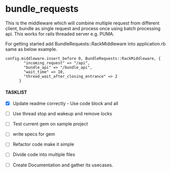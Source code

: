 # bundle_requests



This is the middleware which will combine multiple request from different client, bundle as single request and process once using batch processing api. This works for rails threaded server e.g. PUMA.


For getting started add BundleRequests::RackMiddleware into application.rb same as below example.


```
config.middleware.insert_before 0, BundleRequests::RackMiddleware, {
        "incoming_request" => "/api",
        "bundle_api" => "/bundle_api",
        "wait_time" => 10,
        "thread_wait_after_closing_entrance" => 2
      }
```



#### TASKLIST 
- [x] Update readme correctly - Use code block and all
- [ ] Use thread stop and wakeup and remove locks
- [ ] Test current gem on sample project
- [ ] write specs for gem
- [ ] Refactor code make it simple
- [ ] Divide code into multiple files
- [ ] Create Documentation and gather its usecases.


